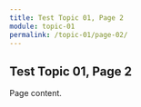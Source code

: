```yaml
---
title: Test Topic 01, Page 2
module: topic-01
permalink: /topic-01/page-02/
---
```


## Test Topic 01, Page 2

Page content.
